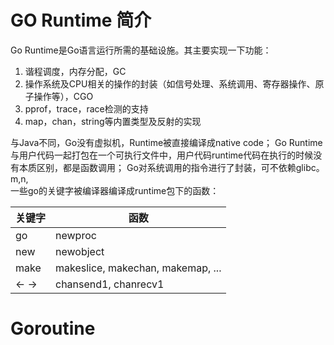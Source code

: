# GO Runtime 简介
Go Runtime是Go语言运行所需的基础设施。其主要实现一下功能：
1. 谐程调度，内存分配，GC
2. 操作系统及CPU相关的操作的封装（如信号处理、系统调用、寄存器操作、原子操作等），CGO
3. pprof，trace，race检测的支持
4. map，chan，string等内置类型及反射的实现

与Java不同，Go没有虚拟机，Runtime被直接编译成native code；
Go Runtime与用户代码一起打包在一个可执行文件中，用户代码runtime代码在执行的时候没有本质区别，都是函数调用；
Go对系统调用的指令进行了封装，可不依赖glibc。
 m,n,       
一些go的关键字被编译器编译成runtime包下的函数：

| 关键字 | 函数 |
| ---- | ---- |
| go   | newproc | 
| new  | newobject |
| make | makeslice, makechan, makemap, ... | 
| <- -> | chansend1, chanrecv1 | 

# Goroutine
